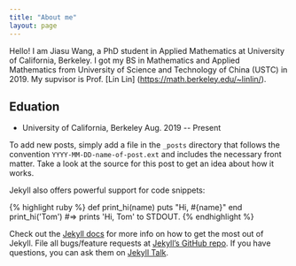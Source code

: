 ```yaml
---
title: "About me"
layout: page
---
```


Hello! I am Jiasu Wang, a PhD student in Applied Mathematics at University of California, Berkeley. I got my BS in Mathematics and Applied Mathematics from University of Science and Technology of China (USTC) in 2019. My supvisor is Prof. [Lin Lin] (https://math.berkeley.edu/~linlin/).

## Eduation

 - University of California, Berkeley Aug. 2019 -- Present


To add new posts, simply add a file in the `_posts` directory that follows the convention `YYYY-MM-DD-name-of-post.ext` and includes the necessary front matter. Take a look at the source for this post to get an idea about how it works.

Jekyll also offers powerful support for code snippets:

{% highlight ruby %}
def print_hi(name)
  puts "Hi, #{name}"
end
print_hi('Tom')
#=> prints 'Hi, Tom' to STDOUT.
{% endhighlight %}

Check out the [Jekyll docs][jekyll-docs] for more info on how to get the most out of Jekyll. File all bugs/feature requests at [Jekyll’s GitHub repo][jekyll-gh]. If you have questions, you can ask them on [Jekyll Talk][jekyll-talk].

[jekyll-docs]: http://jekyllrb.com/docs/home
[jekyll-gh]:   https://github.com/jekyll/jekyll
[jekyll-talk]: https://talk.jekyllrb.com/
